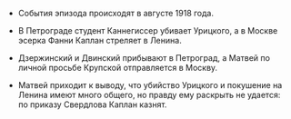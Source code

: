 - События эпизода происходят в августе 1918 года.  
- В Петрограде студент Каннегиссер убивает Урицкого, а в Москве эсерка Фанни Каплан стреляет в Ленина.  
- Дзержинский и Двинский прибывают в Петроград, а Матвей по личной просьбе Крупской отправляется в Москву.  

- Матвей приходит к выводу, что убийство Урицкого и покушение на Ленина имеют много общего, но правду ему раскрыть не удается: по приказу Свердлова Каплан казнят.